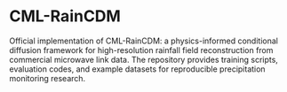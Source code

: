 # CML-RainCDM
Official implementation of CML-RainCDM: a physics-informed conditional diffusion framework for high-resolution rainfall field reconstruction from commercial microwave link data. The repository provides training scripts, evaluation codes, and example datasets for reproducible precipitation monitoring research.
